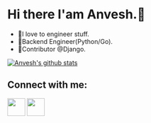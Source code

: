 # Hi there I'am Anvesh.👋
* 🔭I love to engineer stuff.
* 🌱Backend Engineer(Python/Go).
* 🍜Contributor @Django.

[![Anvesh's github stats](https://github-readme-stats.vercel.app/api?username=Anv3sh)](https://github.com/Anv3sh/github-readme-stats)

## Connect with me:
[<img src="https://github.com/Anv3sh/Anv3sh/assets/51405870/b91db9b7-d69a-4a4b-8351-7ff9d79301fa" width="40">](https://www.linkedin.com/in/anvesh-mishra-8020b416a/)
[<img src="https://github.com/Anv3sh/Anv3sh/assets/51405870/50ef507f-08bf-43d0-8abe-0bcb23a45167"  width="40">](https://twitter.com/anv3shh)
